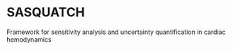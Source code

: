 # SASQUATCH
Framework for sensitivity analysis and uncertainty quantification in cardiac hemodynamics
